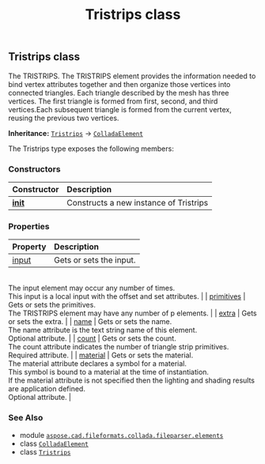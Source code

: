 ﻿---
title: Tristrips class
second_title: Aspose.CAD for Python via .NET API References
description: 
type: docs
weight: 1200
url: /aspose.cad.fileformats.collada.fileparser.elements/tristrips/
is_root: false
---

## Tristrips class

The TRISTRIPS.
The TRISTRIPS element provides the information needed to bind vertex attributes together and then organize those vertices into connected triangles.
Each triangle described by the mesh has three vertices.
The first triangle is formed from first, second, and third vertices.Each subsequent triangle is formed from the current vertex, reusing the previous two vertices.



**Inheritance:** [`Tristrips`](/cad/python-net/aspose.cad.fileformats.collada.fileparser.elements/tristrips) → 
[`ColladaElement`](/cad/python-net/aspose.cad.fileformats.collada.fileparser.elements/colladaelement)



The Tristrips type exposes the following members:

### Constructors
| Constructor | Description |
| :- | :- |
| [__init__](/cad/python-net/aspose.cad.fileformats.collada.fileparser.elements/tristrips/__init__/#) | Constructs a new instance of Tristrips |


### Properties
| Property | Description |
| :- | :- |
| [input](/cad/python-net/aspose.cad.fileformats.collada.fileparser.elements/tristrips/input) | Gets or sets the input.<br/>The input element may occur any number of times.<br/>This input is a local input with the offset and set attributes. |
| [primitives](/cad/python-net/aspose.cad.fileformats.collada.fileparser.elements/tristrips/primitives) | Gets or sets the primitives.<br/>The TRISTRIPS element may have any number of p elements. |
| [extra](/cad/python-net/aspose.cad.fileformats.collada.fileparser.elements/tristrips/extra) | Gets or sets the extra. |
| [name](/cad/python-net/aspose.cad.fileformats.collada.fileparser.elements/tristrips/name) | Gets or sets the name.<br/>The name attribute is the text string name of this element.<br/>Optional attribute. |
| [count](/cad/python-net/aspose.cad.fileformats.collada.fileparser.elements/tristrips/count) | Gets or sets the count.<br/>The count attribute indicates the number of triangle strip primitives.<br/>Required attribute. |
| [material](/cad/python-net/aspose.cad.fileformats.collada.fileparser.elements/tristrips/material) | Gets or sets the material.<br/>The material attribute declares a symbol for a material.<br/>This symbol is bound to a material at the time of instantiation.<br/>If the material attribute is not specified then the lighting and shading results are application defined.<br/>Optional attribute. |



### See Also
* module [`aspose.cad.fileformats.collada.fileparser.elements`](..)
* class [`ColladaElement`](/cad/python-net/aspose.cad.fileformats.collada.fileparser.elements/colladaelement)
* class [`Tristrips`](/cad/python-net/aspose.cad.fileformats.collada.fileparser.elements/tristrips)
